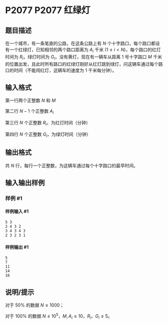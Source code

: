 # P2077 P2077 红绿灯

## 题目描述

在一个城市，有一条笔直的公路，在这条公路上有 $N$ 个十字路口，每个路口都设有一个红绿灯，已知相邻的两个路口距离为 $A_i$ 千米 $(1\le i < N)$，每个路口的红灯时间为 $R_i$，绿灯时间为 $G_i$，没有黄灯，现在有一辆车从距离 $1$ 号十字路口 $M$ 千米的位置出发，且此时所有路口的红绿灯刚好从红灯跳到绿灯，问这辆车通过每个路口的时间（不能闯红灯，这辆车的速度为 $1$ 千米每分钟）。

## 输入格式

第一行两个正整数 $N$ 和 $M$

第二行 $N-1$ 个正整数 $A_i$

第三行 $N$ 个正整数 $R_i$，为红灯时间（分钟）

第四行 $N$ 个正整数 $G_i$，为绿灯时间（分钟）

## 输出格式

共 $N$ 行，每行一个正整数，为这辆车通过每个十字路口的最早时间。

## 输入输出样例

### 样例 #1

#### 样例输入 #1

```
5 3
2 4 3 2
3 4 3 4 3
2 3 2 3 1
```

#### 样例输出 #1

```
5
7
11
14
16
```

## 说明/提示

对于 $50\%$ 的数据   $N\le 1000$；

对于 $100\%$ 的数据   $N\le 10^5$，$M,A_i\le 10$，$R_i，G_i\le 5$。
